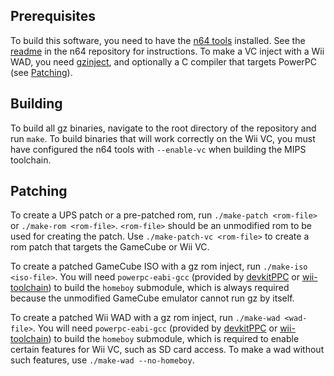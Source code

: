 ## Prerequisites
To build this software, you need to have the
[n64 tools](https://github.com/glankk/n64) installed. See the
[readme](https://github.com/glankk/n64/blob/master/README.md) in the n64
repository for instructions. To make a VC inject with a Wii WAD, you need
[gzinject](https://github.com/krimtonz/gzinject), and optionally a C compiler
that targets PowerPC (see [Patching](#patching)).

## Building
To build all gz binaries, navigate to the root directory of the repository and
run `make`. To build binaries that will work correctly on the Wii VC, you must
have configured the n64 tools with `--enable-vc` when building the MIPS
toolchain.

## Patching
To create a UPS patch or a pre-patched rom, run `./make-patch <rom-file>`
or `./make-rom <rom-file>`. `<rom-file>` should be an unmodified rom to be
used for creating the patch. Use `./make-patch-vc <rom-file>` to create a
rom patch that targets the GameCube or Wii VC.

To create a patched GameCube ISO with a gz rom
inject, run `./make-iso <iso-file>`. You will need `powerpc-eabi-gcc` (provided
by [devkitPPC](https://wiibrew.org/wiki/DevkitPPC) or
[wii-toolchain](https://github.com/krimtonz/wii-toolchain)) to build the
`homeboy` submodule, which is always required because the unmodified GameCube
emulator cannot run gz by itself.

To create a patched Wii WAD with a gz rom
inject, run `./make-wad <wad-file>`. You will need `powerpc-eabi-gcc` (provided
by [devkitPPC](https://wiibrew.org/wiki/DevkitPPC) or
[wii-toolchain](https://github.com/krimtonz/wii-toolchain)) to build the
`homeboy` submodule, which is required to enable certain features for Wii VC,
such as SD card access. To make a wad without such features, use
`./make-wad --no-homeboy`.
